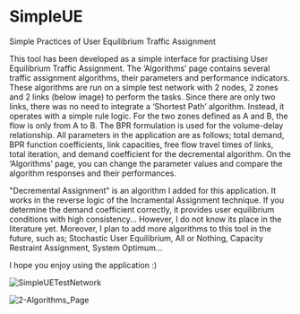# SimpleUE
Simple Practices of User Equilibrium Traffic Assignment

This tool has been developed as a simple interface for practising User Equilibrium Traffic Assignment. The ‘Algorithms’ page contains several traffic assignment algorithms, their parameters and performance indicators. These algorithms are run on a simple test network with 2 nodes, 2 zones and 2 links (below image) to perform the tasks. Since there are only two links, there was no need to integrate a ‘Shortest Path’ algorithm. Instead, it operates with a simple rule logic. For the two zones defined as A and B, the flow is only from A to B. The BPR formulation is used for the volume-delay relationship. All parameters in the application are as follows; total demand, BPR function coefficients, link capacities, free flow travel times of links, total iteration, and demand coefficient for the decremental algorithm. On the ‘Algorithms’ page, you can change the parameter values and compare the algorithm responses and their performances. 

"Decremental Assignment" is an algorithm I added for this application. It works in the reverse logic of the Incramental Assignment technique. If you determine the demand coefficient correctly, it provides user equilibrium conditions with high consistency... However, I do not know its place in the literature yet. Moreover, I plan to add more algorithms to this tool in the future, such as; Stochastic User Equilibrium, All or Nothing, Capacity Restraint Assignment, System Optimum...

I hope you enjoy using the application :)


![SimpleUETestNetwork](https://github.com/user-attachments/assets/4c838c3f-79d3-4070-9001-4ce02996fa54)


![2-Algorithms_Page](https://github.com/user-attachments/assets/2d5fdceb-53eb-4f46-b9d3-ddccf7b756bf)

